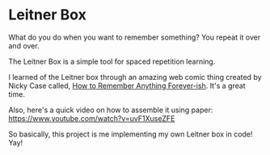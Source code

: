 # Leitner Box

What do you do when you want to remember something? You repeat it over and over.

The Leitner Box is a simple tool for spaced repetition learning.

I learned of the Leitner box through an amazing web comic thing created by Nicky Case called, [How to Remember Anything Forever-ish](https://ncase.me/remember/). It's a great time.

Also, here's a quick video on how to assemble it using paper: https://www.youtube.com/watch?v=uvF1XuseZFE

So basically, this project is me implementing my own Leitner box in code! Yay!
